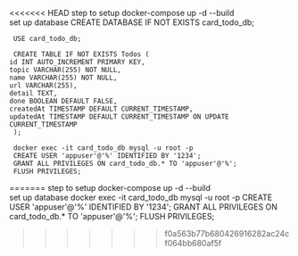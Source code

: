 <<<<<<< HEAD
step to setup 
 docker-compose up -d --build    
set up database 
     CREATE DATABASE IF NOT EXISTS card_todo_db;

     USE card_todo_db;

     CREATE TABLE IF NOT EXISTS Todos (
    id INT AUTO_INCREMENT PRIMARY KEY,
    topic VARCHAR(255) NOT NULL,
    name VARCHAR(255) NOT NULL,
    url VARCHAR(255),
    detail TEXT,
    done BOOLEAN DEFAULT FALSE,
    createdAt TIMESTAMP DEFAULT CURRENT_TIMESTAMP,
    updatedAt TIMESTAMP DEFAULT CURRENT_TIMESTAMP ON UPDATE CURRENT_TIMESTAMP
     );
     
     docker exec -it card_todo_db mysql -u root -p 
     CREATE USER 'appuser'@'%' IDENTIFIED BY '1234';
     GRANT ALL PRIVILEGES ON card_todo_db.* TO 'appuser'@'%';
     FLUSH PRIVILEGES;
     
=======
step to setup
docker-compose up -d --build  
set up database
docker exec -it card_todo_db mysql -u root -p
CREATE USER 'appuser'@'%' IDENTIFIED BY '1234';
GRANT ALL PRIVILEGES ON card_todo_db.\* TO 'appuser'@'%';
FLUSH PRIVILEGES;
>>>>>>> f0a563b77b680426916282ac24cf064bb680af5f
